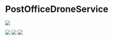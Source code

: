 # PostOfficeDroneService

<img src="https://postfiles.pstatic.net/MjAxOTEyMDVfMzAg/MDAxNTc1NTA4NDE3NDI0.f7sI4iQ8DD1BG9siWnh0T7EJHvttisUaL8oGuneo704g.XoAyn-Bcj9HFEFaYcgg0CuPRLvxVKXmsRczPd-rgUEcg.PNG.kidsgk4/a.png?type=w580"
/>

<img src="https://postfiles.pstatic.net/MjAxOTEyMDVfMjEx/MDAxNTc1NTA4OTk0OTky.EQuke6w4DL6ImM791eoHGBGYxC_48LA2tP2kMoZKSSkg.Ix_zgbfu52er1jqPviXuJHm3oTOeFxICh4bpzgVbZ_0g.PNG.kidsgk4/4.png?type=w580"/>

<img src="https://postfiles.pstatic.net/MjAxOTEyMDVfMzQg/MDAxNTc1NTA5MDA2NjMz.y_f442NK4WqXMttVzsuwg2okQ-_hzZtBlHulUnaON2kg.ZmbQXmmVfvjViMltdUDIoDD7SP8U_3LTSHkxE2VSkpUg.PNG.kidsgk4/5.png?type=w580"/>

<img src="https://postfiles.pstatic.net/MjAxOTEyMDVfMjA3/MDAxNTc1NTA5MDE1MjA4.X2l4P5zzHG4coEhk1eLzDSTApceotxKiQKjTgzaZVEMg.HXRkg14lBKXYoOwYuNTzoyEp14FN4ySRCfgQvk9dJoUg.PNG.kidsgk4/6.png?type=w580"/>

